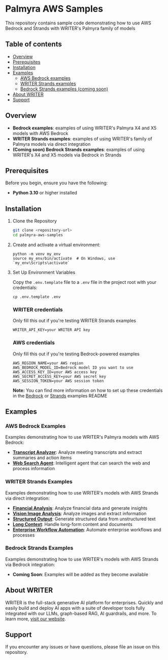 # Palmyra AWS Samples

This repository contains sample code demonstrating how to use AWS Bedrock and Strands with WRITER's Palmyra family of models

## Table of contents

- [Overview](#overview)
- [Prerequisites](#prerequisites)
- [Installation](#installation)
- [Examples](#examples)
  - [AWS Bedrock examples](#aws-bedrock-examples)
  - [WRITER Strands examples](#WRITER-strands-examples)
  - [Bedrock Strands examples (coming soon)](#bedrock-strands-examples)
- [About WRITER](#about-WRITER)
- [Support](#support)

## Overview
- **Bedrock examples**: examples of using WRITER's Palmyra X4 and X5 models with AWS Bedrock
- **WRITER Strands examples**: examples of using WRITER's family of Palmyra models via direct integration
- **(Coming soon) Bedrock Strands examples**: examples of using WRITER's X4 and X5 models via Bedrock in Strands

## Prerequisites

Before you begin, ensure you have the following:
- **Python 3.10** or higher installed

## Installation

1. Clone the Repository
    ```bash
    git clone <repository-url>
    cd palmyra-aws-samples
    ```
2. Create and activate a virtual environment:
   ```
   python -m venv my_env
   source my_env/bin/activate  # On Windows, use `my_env\Scripts\activate`
    ```

3. Set Up Environment Variables

    Copy the `.env.template` file to a `.env` file in the project root with your credentials:

    ```
    cp .env.template .env
    ```

    ### WRITER credentials
    Only fill this out if you're testing WRITER Strands examples
    ```
    WRITER_API_KEY=your WRITER API key
    ```
    ### AWS credentials
    Only fill this out if you're testing Bedrock-powered examples
    ```
    AWS_REGION_NAME=your AWS region
    AWS_BEDROCK_MODEL_ID=Bedrock model ID you want to use
    AWS_ACCESS_KEY_ID=your AWS access key
    AWS_SECRET_ACCESS_KEY=your AWS secret key
    AWS_SESSION_TOKEN=your AWS session token
    ```
    **Note:** You can find more information on how to  set up these credentials in the [Bedrock](/bedrock-examples/README.md) or [Strands](/strands-examples/README.md) examples README

## Examples

### AWS Bedrock Examples

Examples demonstrating how to use WRITER's Palmyra models with AWS Bedrock:

- **[Transcript Analyzer](bedrock-examples/README.md#transcript-analyzer-transcript_analyzerpy)**: Analyze meeting transcripts and extract summaries and action items
- **[Web Search Agent](bedrock-examples/README.md#web-search-agent-web-search-agent)**: Intelligent agent that can search the web and process information

### WRITER Strands Examples

Examples demonstrating how to use WRITER's models with AWS Strands via direct integration:

- **[Financial Analysis](strands-examples/WRITER/financial_analysis.py)**: Analyze financial data and generate insights
- **[Vision Image Analysis](strands-examples/WRITER/vision_image_analysis.py)**: Analyze images and extract information
- **[Structured Output](strands-examples/WRITER/structured_output.py)**: Generate structured data from unstructured text
- **[Long Context](strands-examples/WRITER/long_context.py)**: Handle long-form content and documents
- **[Enterprise Workflow Automation](strands-examples/WRITER/enterpricse_workflow_automation.py)**: Automate enterprise workflows and processes

### Bedrock Strands Examples

Examples demonstrating how to use WRITER's models with AWS Strands via Bedrock integration:

- **Coming Soon**: Examples will be added as they become available

## About WRITER

WRITER is the full-stack generative AI platform for enterprises. Quickly and easily build and deploy AI apps with a suite of developer tools fully integrated with our LLMs, graph-based RAG, AI guardrails, and more. To learn more, [visit our website](https://www.WRITER.com).

## Support

If you encounter any issues or have questions, please file an issue on this repository.
